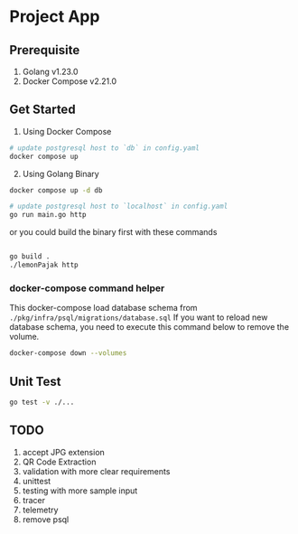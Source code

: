 # Project App

## Prerequisite

1. Golang  v1.23.0
2. Docker Compose v2.21.0

## Get Started

1. Using Docker Compose

```bash
# update postgresql host to `db` in config.yaml
docker compose up
```

2. Using Golang Binary

```bash
docker compose up -d db

# update postgresql host to `localhost` in config.yaml 
go run main.go http
```

or you could build the binary first with these commands

```bash

go build .
./lemonPajak http
```

### docker-compose command helper

This docker-compose load database schema from `./pkg/infra/psql/migrations/database.sql` 
If you want to reload new database schema, you need to execute this command below 
to remove the volume.
```bash      
docker-compose down --volumes 
```


## Unit Test

```bash
go test -v ./...
```

## TODO

1. accept JPG extension
2. QR Code Extraction
3. validation with more clear requirements
4. unittest
5. testing with more sample input
6. tracer
7. telemetry
8. remove psql